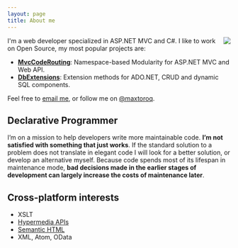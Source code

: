 ```yaml
---
layout: page
title: About me
---
```


<img src="http://1.gravatar.com/avatar/1056a38ecd323c658a8c9e93bb41b18d?s=200" style="clear: right; float: right; margin-bottom: 1em; margin-left: 1em;"/>

I'm a web developer specialized in ASP.NET MVC and C#. I like to work on Open Source, my most popular projects are:

- **[MvcCodeRouting][1]**: Namespace-based Modularity for ASP.NET MVC and Web API.
- **[DbExtensions][2]**: Extension methods for ADO.NET, CRUD and dynamic SQL components.

Feel free to [email me][3], or follow me on [@maxtoroq][4].

Declarative Programmer
----------------------
I’m on a mission to help developers write more maintainable code. **I’m not satisfied with something that just works**. If the standard solution to a problem does not translate in elegant code I will look for a better solution, or develop an alternative myself. Because code spends most of its lifespan in maintenance mode, **bad decisions made in the earlier stages of development can largely increase the costs of maintenance later**.

Cross-platform interests
------------------------
- XSLT
- [Hypermedia APIs][5]
- [Semantic HTML][6]
- XML, Atom, OData

[1]: http://mvccoderouting.codeplex.com/
[2]: https://github.com/maxtoroq/DbExtensions
[3]: mailto:maxtoroq@gmail.com
[4]: https://twitter.com/maxtoroq
[5]: http://en.wikipedia.org/wiki/Hypermedia_as_the_Engine_of_Application_State
[6]: http://en.wikipedia.org/wiki/Semantic_HTML